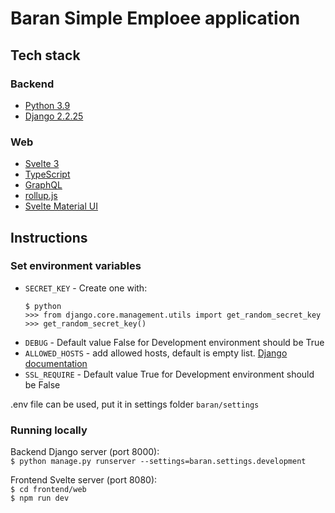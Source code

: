 # Baran Simple Emploee application

## Tech stack

### Backend

- [Python 3.9](https://www.python.org/)
- [Django 2.2.25](https://www.djangoproject.com/)

### Web

- [Svelte 3](https://svelte.dev/)
- [TypeScript](https://www.typescriptlang.org/)
- [GraphQL](https://graphql.org/)
- [rollup.js](https://rollupjs.org/)
- [Svelte Material UI](https://sveltematerialui.com/)

## Instructions

### Set environment variables

- `SECRET_KEY` - Create one with:
    ```
    $ python
    >>> from django.core.management.utils import get_random_secret_key
    >>> get_random_secret_key()
    ```
- `DEBUG` - Default value False for Development environment should be True
- `ALLOWED_HOSTS` - add allowed hosts, default is empty
  list. [Django documentation](https://docs.djangoproject.com/en/2.2/ref/settings/#allowed-hosts)
- `SSL_REQUIRE` - Default value True for Development environment should be False

.env file can be used, put it in settings folder `baran/settings`

### Running locally

Backend Django server (port 8000):  
`$ python manage.py runserver --settings=baran.settings.development`

Frontend Svelte server (port 8080):  
`$ cd frontend/web`  
`$ npm run dev`
